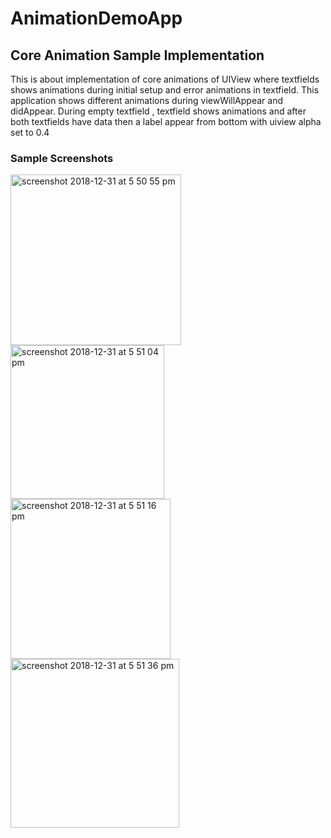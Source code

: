 # AnimationDemoApp

## Core Animation Sample Implementation

This is about implementation of core animations of UIView where textfields shows animations during initial setup and error animations in textfield.
This application shows different animations during viewWillAppear and didAppear. During empty textfield , textfield shows animations and after both textfields have data then a label appear from bottom with uiview alpha set to 0.4

### Sample Screenshots

<img width="273" alt="screenshot 2018-12-31 at 5 50 55 pm" src="https://user-images.githubusercontent.com/30712300/50560243-cf55c800-0d24-11e9-8355-5b3d3353d740.png">
<img width="246" alt="screenshot 2018-12-31 at 5 51 04 pm" src="https://user-images.githubusercontent.com/30712300/50560244-cfee5e80-0d24-11e9-8532-527c81d4fea5.png">
<img width="256" alt="screenshot 2018-12-31 at 5 51 16 pm" src="https://user-images.githubusercontent.com/30712300/50560245-cfee5e80-0d24-11e9-82af-1707a2d934f9.png">
<img width="270" alt="screenshot 2018-12-31 at 5 51 36 pm" src="https://user-images.githubusercontent.com/30712300/50560246-cfee5e80-0d24-11e9-974c-14b67a22fb29.png">

